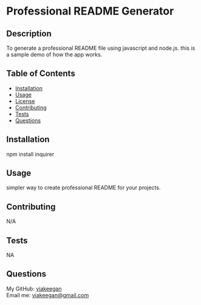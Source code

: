 # Professional README Generator

  

  ## Description

  To generate a professional README file using javascript and node.js. this is a sample demo of how the app works.

  ## Table of Contents

  * [Installation](#installation)
  * [Usage](#usage)
  * [License](#license)
  * [Contributing](#contributing)
  * [Tests](#tests)
  * [Questions](#questions)

  ## Installation

  npm install inquirer

  ## Usage

  simpler way to create professional README for your projects.

  

  ## Contributing
  
  N/A
  
  ## Tests
  NA

  ## Questions
  My GitHub: [viakeegan](https://github.com/viakeegan) <br>
  Email me: viakeegan@gmail.com
